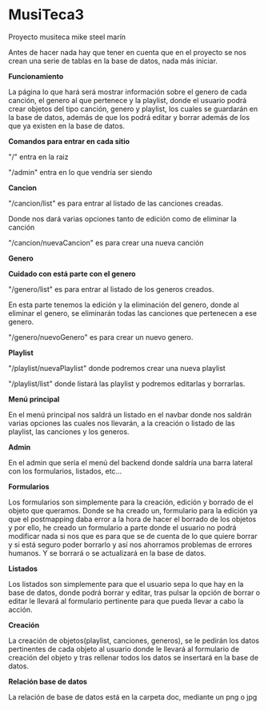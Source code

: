 # MusiTeca3
Proyecto musiteca mike steel marín

Antes de hacer nada hay que tener en cuenta que en el proyecto se nos crean una serie de tablas en la base de datos,
nada más iniciar.

**Funcionamiento**

La página lo que hará será mostrar información sobre el genero de cada canción, el genero al que pertenece y la playlist, donde el usuario podrá crear objetos del tipo canción, genero y playlist, los cuales se guardarán en la base de datos, además de que los podrá editar y borrar además de los que ya existen en la base de datos.

**Comandos para entrar en cada sitio**

"/" entra en la raiz

"/admin" entra en lo que vendría ser siendo

**Cancion**

"/cancion/list" es para entrar al listado de las canciones creadas.

Donde nos dará varias opciones tanto de edición como de eliminar la canción

"/cancion/nuevaCancion" es para crear una nueva canción

**Genero**

**Cuidado con está parte con el genero**

"/genero/list" es para entrar al listado de los generos creados.

En esta parte tenemos la edición y la eliminación del genero, donde al eliminar el genero,
se eliminarán todas las canciones que pertenecen a ese genero.

"/genero/nuevoGenero" es para crear un nuevo genero.

**Playlist**

"/playlist/nuevaPlaylist" donde podremos crear una nueva playlist

"/playlist/list" donde listará las playlist y podremos editarlas y borrarlas.

**Menú principal**

En el menú principal nos saldrá un listado en el navbar donde nos saldrán varias opciones las cuales nos llevarán,
a la creación o listado de las playlist, las canciones y los generos.

**Admin**

En el admin que sería el menú del backend donde saldría una barra lateral con los formularios, listados, etc...

**Formularios**

Los formularios son simplemente para la creación, edición y borrado de el objeto que queramos. Donde se ha creado un,
formulario para la edición ya que el postmapping daba error a la hora de hacer el borrado de los objetos y por ello,
he creado un formulario a parte donde el usuario no podrá modificar nada si nos que es para que se de cuenta de lo que quiere borrar y si está seguro poder borrarlo y así nos ahorramos problemas de errores humanos. Y se borrará o
se actualizará en la base de datos.

**Listados**

Los listados son simplemente para que el usuario sepa lo que hay en la base de datos, donde podrá borrar y editar, tras pulsar la opción de borrar o editar le llevará al formulario pertinente para que pueda llevar a cabo la acción.

**Creación**

La creación de objetos(playlist, canciones, generos), se le pedirán los datos pertinentes de cada objeto al usuario donde le llevará al formulario de creación del objeto y tras rellenar todos los datos se insertará en la base de datos.

**Relación base de datos**

La relación de base de datos está en la carpeta doc, mediante un png o jpg